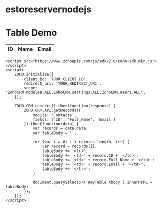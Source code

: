 # estoreservernodejs



<!DOCTYPE html>
<html>
<head>
    <title>Zoho SDK Table Demo</title>
</head>
<body>
    <h1>Table Demo</h1>
    <table id="myTable">
        <thead>
             <tr>
                <th>ID</th>
                <th>Name</th>
                <th>Email</th>
             </tr>
        </thead>
        <tbody>
        </tbody>
    </table>

    <script src="https://www.zohoapis.com/js/sdk/2.0/zoho-sdk.min.js"></script>
    <script>
        ZOHO.initialize({
            client_id: 'YOUR_CLIENT_ID',
            redirect_uri: 'YOUR_REDIRECT_URI',
            scope: 'ZohoCRM.modules.ALL,ZohoCRM.settings.ALL,ZohoCRM.users.ALL',
        });

        ZOHO.CRM.connect().then(function(response) {   
            ZOHO.CRM.API.getRecords({
                module: 'Contacts',
                fields: ['ID', 'Full_Name', 'Email']
            }).then(function(data) {
                var records = data.data;
                var tableBody = '';

                for (var i = 0; i < records.length; i++) {
                    var record = records[i];
                    tableBody += '<tr>';
                    tableBody += '<td>' + record.ID + '</td>';
                    tableBody += '<td>' + record.Full_Name + '</td>';
                    tableBody += '<td>' + record.Email + '</td>';
                    tableBody += '</tr>';
                }

                document.querySelector('#myTable tbody').innerHTML = tableBody;
            });
        });
    </script>
</body>
</html>
